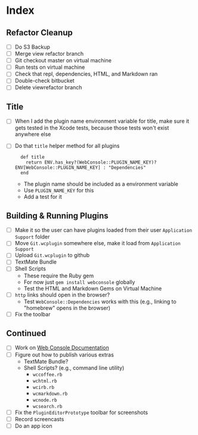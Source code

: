 # Index

## Refactor Cleanup

* [ ] Do S3 Backup
* [ ] Merge view refactor branch
* [ ] Git checkout master on virtual machine
* [ ] Run tests on virtual machine
* [ ] Check that repl, dependencies, HTML, and Markdown ran
* [ ] Double-check bitbucket
* [ ] Delete viewrefactor branch

## Title

* [ ] When I add the plugin name environment variable for title, make sure it gets tested in the Xcode tests, because those tests won't exist anywhere else
* [ ] Do that `title` helper method for all plugins

	    def title
	      return ENV.has_key?(WebConsole::PLUGIN_NAME_KEY)? ENV[WebConsole::PLUGIN_NAME_KEY] : "Dependencies"
	    end


	* The plugin name should be included as a environment variable
	* Use `PLUGIN_NAME_KEY` for this
	* Add a test for it

## Building & Running Plugins

* [ ] Make it so the user can have plugins loaded from their user `Application Support` folder
* [ ] Move `Git.wcplugin` somewhere else, make it load from `Application Support`
* [ ] Upload `Git.wcplugin` to github
* [ ] TextMate Bundle
* [ ] Shell Scripts
	* These require the Ruby gem
	* For now just `gem install webconsole` globally
	* Test the HTML and Markdown Gems on Virtual Machine
* [ ] `http` links should open in the browser?
	* Test `WebConsole::Dependencies` works with this (e.g., linking to "homebrew" opens in the browser)
* [ ] Fix the toolbar

## Continued

* [ ] Work on [Web Console Documentation](Tasks/Web%20Console%20Documentation.md)
* [ ] Figure out how to publish various extras
	* TextMate Bundle?
	* Shell Scripts? (e.g., command line utility)
		* `wccoffee.rb`
		* `wchtml.rb`
		* `wcirb.rb`
		* `wcmarkdown.rb`
		* `wcnode.rb`
		* `wcsearch.rb`
* [ ] Fix the `PluginEditorPrototype` toolbar for screenshots
* [ ] Record screencasts
* [ ] Do an app icon